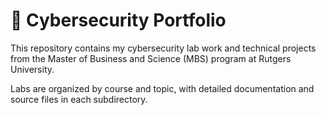 # 🧰 Cybersecurity Portfolio

This repository contains my cybersecurity lab work and technical projects from the Master of Business and Science (MBS) program at Rutgers University.

Labs are organized by course and topic, with detailed documentation and source files in each subdirectory.
